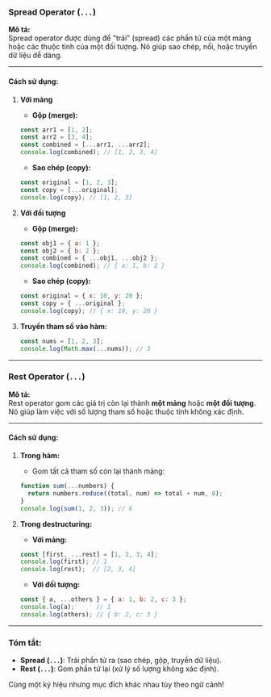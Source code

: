 ### **Spread Operator** (`...`)

**Mô tả:**  
Spread operator được dùng để "trải" (spread) các phần tử của một mảng hoặc các thuộc tính của một đối tượng. Nó giúp sao chép, nối, hoặc truyền dữ liệu dễ dàng.

---

#### **Cách sử dụng:**

1. **Với mảng**  
   - **Gộp (merge):**
   ```javascript
   const arr1 = [1, 2];
   const arr2 = [3, 4];
   const combined = [...arr1, ...arr2];
   console.log(combined); // [1, 2, 3, 4]
   ```

   - **Sao chép (copy):**
   ```javascript
   const original = [1, 2, 3];
   const copy = [...original];
   console.log(copy); // [1, 2, 3]
   ```

2. **Với đối tượng**  
   - **Gộp (merge):**
   ```javascript
   const obj1 = { a: 1 };
   const obj2 = { b: 2 };
   const combined = { ...obj1, ...obj2 };
   console.log(combined); // { a: 1, b: 2 }
   ```

   - **Sao chép (copy):**
   ```javascript
   const original = { x: 10, y: 20 };
   const copy = { ...original };
   console.log(copy); // { x: 10, y: 20 }
   ```

3. **Truyền tham số vào hàm:**
   ```javascript
   const nums = [1, 2, 3];
   console.log(Math.max(...nums)); // 3
   ```

---

### **Rest Operator** (`...`)

**Mô tả:**  
Rest operator gom các giá trị còn lại thành **một mảng** hoặc **một đối tượng**. Nó giúp làm việc với số lượng tham số hoặc thuộc tính không xác định.

---

#### **Cách sử dụng:**

1. **Trong hàm:**
   - Gom tất cả tham số còn lại thành mảng:
   ```javascript
   function sum(...numbers) {
     return numbers.reduce((total, num) => total + num, 0);
   }
   console.log(sum(1, 2, 3)); // 6
   ```

2. **Trong destructuring:**
   - **Với mảng:**
   ```javascript
   const [first, ...rest] = [1, 2, 3, 4];
   console.log(first); // 1
   console.log(rest);  // [2, 3, 4]
   ```

   - **Với đối tượng:**
   ```javascript
   const { a, ...others } = { a: 1, b: 2, c: 3 };
   console.log(a);      // 1
   console.log(others); // { b: 2, c: 3 }
   ```

---

### **Tóm tắt:**
- **Spread (`...`)**: Trải phần tử ra (sao chép, gộp, truyền dữ liệu).
- **Rest (`...`)**: Gom phần tử lại (xử lý số lượng không xác định).  

Cùng một ký hiệu nhưng mục đích khác nhau tùy theo ngữ cảnh!

